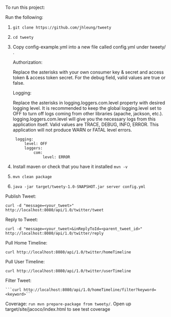 
To run this project:  
  
Run the following:  
  
1. ```git clone https://github.com/jhleung/tweety```
  
2. ```cd tweety```
  
3. Copy config-example.yml into a new file called config.yml under tweety/ .
  
    Authorization:
  
      Replace the asterisks with your own consumer key & secret and access token & access token secret. For the debug field, valid values are true or false.
  
    Logging:
  
      Replace the asterisks in logging.loggers.com.level property with desired logging level.
      It is recommended to keep the global logging.level set to OFF to turn off logs coming from other libraries (apache, jackson, etc.).
      logging.loggers.com.level will give you the necessary logs from this application itself.
      Valid values are TRACE, DEBUG, INFO, ERROR. This application will not produce WARN or FATAL level errors.
  
  
        logging:
            level: OFF
            loggers:
                com:
                    level: ERROR
  
  
4. Install maven or check that you have it installed ```mvn -v```
  
5. ```mvn clean package```
  
6. ```java -jar target/tweety-1.0-SNAPSHOT.jar server config.yml```
  
Publish Tweet:
  
   ```curl -d "message=<your_tweet>" http://localhost:8080/api/1.0/twitter/tweet```

Reply to Tweet:

   ```curl -d "message=<your_tweet>&inReplyToId=<parent_tweet_id>" http://localhost:8080/api/1.0/twitter/reply```


Pull Home Timeline:
  
   ```curl http://localhost:8080/api/1.0/twitter/homeTimeline```

Pull User Timeline:

  ```curl http://localhost:8080/api/1.0/twitter/userTimeline```

Filter Tweet:

	```curl http://localhost:8080/api/1.0/homeTimeline/filter?keyword=<keyword>```
  
Coverage:
   ```run mvn prepare-package from tweety/```. Open up target/site/jacoco/index.html to see test coverage
